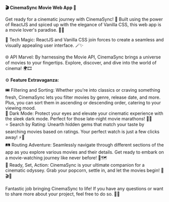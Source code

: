<b>🎬 CinemaSync Movie Web App 🍿</b>

Get ready for a cinematic journey with CinemaSync! 🎉 Built using the power of ReactJS and spiced up with the elegance of Vanilla CSS, this web app is a movie lover's paradise. 🎥🍀

🔗 Tech Magic: ReactJS and Vanilla CSS join forces to create a seamless and visually appealing user interface. 🪄✨

🌐 API Marvel: By harnessing the Movie API, CinemaSync brings a universe of movies to your fingertips. Explore, discover, and dive into the world of cinema! 🌍🎞️

⚙️ <b>Feature Extravaganza:</b>

🎟️ Filtering and Sorting: Whether you're into classics or craving something fresh, CinemaSync lets you filter movies by genre, release date, and more. Plus, you can sort them in ascending or descending order, catering to your viewing mood.<br>
🌙 Dark Mode: Protect your eyes and elevate your cinematic experience with the sleek dark mode. Perfect for those late-night movie marathons! 🌚🌌<br>
⭐ Search by Rating: Unearth hidden gems that match your taste by searching movies based on ratings. Your perfect watch is just a few clicks away! ⚡🌟<br>
🛤️ Routing Adventure: Seamlessly navigate through different sections of the app as you explore various movies and their details. Get ready to embark on a movie-watching journey like never before! 🚀🗺️<br>
🍿 Ready, Set, Action: CinemaSync is your ultimate companion for a cinematic odyssey. Grab your popcorn, settle in, and let the movies begin! 🍿🎬🎉<br>
<br>
Fantastic job bringing CinemaSync to life! If you have any questions or want to share more about your project, feel free to do so. 🤗🚀<br>

